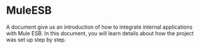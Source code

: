 MuleESB
=======

A document give us an introduction of how to integrate internal applications with Mule ESB. In this document, you will learn details about how the project was set up step by step.  
